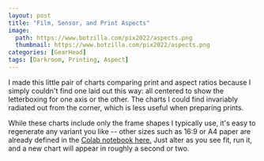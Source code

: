 ```yaml
---
layout: post
title: "Film, Sensor, and Print Aspects"
image:
  path: https://www.botzilla.com/pix2022/aspects.png
  thumbnail: https://www.botzilla.com/pix2022/aspects.png
categories: [GearHead]
tags: [Darkroom, Printing, Aspect]
---
```


I made this little pair of charts comparing print and aspect ratios because I simply couldn't find one laid out this way: all centered to show the letterboxing for one axis or the other. The charts I could find invariably radiated out from the corner, which is less useful when preparing prints.

While these charts include only the frame shapes I typically use, it's easy to regenerate any variant you like -- other sizes such as 16:9 or A4 paper are already defined in the <a href="https://colab.research.google.com/drive/1xzita9SFu_1eHPtpc-mLuh_psomtsrYu?usp=sharing">Colab notebook here.</a> Just alter as you see fit, run it, and a new chart will appear in roughly a second or two.

